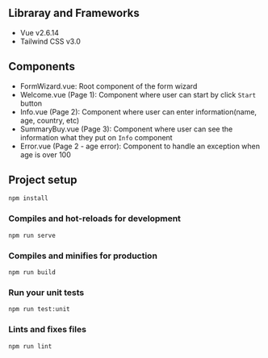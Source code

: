## Libraray and Frameworks
* Vue v2.6.14
* Tailwind CSS v3.0

## Components
* FormWizard.vue: Root component of the form wizard
* Welcome.vue (Page 1): Component where user can start by click `Start` button
* Info.vue (Page 2): Component where user can enter information(name, age, country, etc)
* SummaryBuy.vue (Page 3): Component where user can see the information what they put on `Info` component
* Error.vue (Page 2 - age error): Component to handle an exception when age is over 100

## Project setup
```
npm install
```

### Compiles and hot-reloads for development
```
npm run serve
```

### Compiles and minifies for production
```
npm run build
```

### Run your unit tests
```
npm run test:unit
```

### Lints and fixes files
```
npm run lint
```